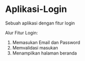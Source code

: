 # Aplikasi-Login
Sebuah aplikasi dengan fitur login

Alur Fitur Login:
1. Memasukan Email dan Password
2. Memvalidasi masukan
3. Menampilkan halaman beranda
